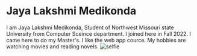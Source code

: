# Jaya Lakshmi Medikonda
I am Jaya Lakshmi Medikonda, Student of Northwest Missouri state University from Computer Sceince department. I joined here in Fall 2022. I came here to do my Master's. I like the web app cource. My hobbies are watching movies and reading novels.
![selfie](https://user-images.githubusercontent.com/72653579/188348233-97ca4772-e64d-4cad-8bd0-70c1ff606833.jpg)
